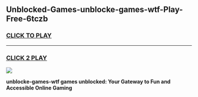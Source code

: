
## Unblocked-Games-unblocke-games-wtf-Play-Free-6tczb
<h3>
<a href="https://premium76.site?title=unblocke-games-wtf&ref=23A">CLICK TO PLAY</a></h3>
<hr>

<h3>
<a href="https://premium76.site?title=unblocke-games-wtf&ref=23A">CLICK 2 PLAY</a>
  
</h3>

<a href="https://premium76.site?title=unblocke-games-wtf&ref=23A"><img src="https://clearcache.store/games.png"></a>


**unblocke-games-wtf games unblocked: Your Gateway to Fun and Accessible Online Gaming**
